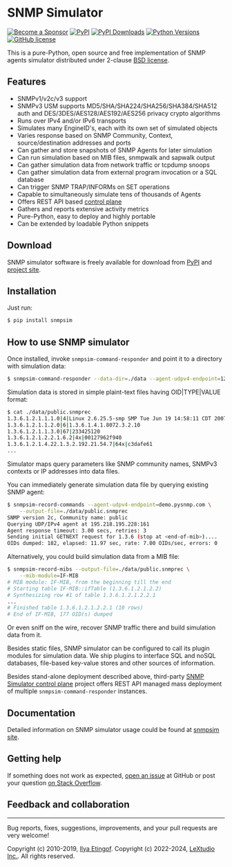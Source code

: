 # SNMP Simulator

[![Become a Sponsor](https://img.shields.io/badge/Become%20a%20Sponsor-lextudio-orange.svg?style=for-readme)](https://github.com/sponsors/lextudio)
[![PyPI](https://img.shields.io/pypi/v/snmpsim.svg)](https://pypi.python.org/pypi/snmpsim)
[![PyPI Downloads](https://img.shields.io/pypi/dd/snmpsim)](https://pypi.python.org/pypi/snmpsim/)
[![Python Versions](https://img.shields.io/pypi/pyversions/snmpsim.svg)](https://pypi.python.org/pypi/snmpsim/)
[![GitHub license](https://img.shields.io/badge/license-BSD-blue.svg)](https://raw.githubusercontent.com/lextudio/snmpsim/master/LICENSE.rst)

This is a pure-Python, open source and free implementation of SNMP agents simulator
distributed under 2-clause [BSD license](https://www.pysnmp.com/snmpsim/license.html).

## Features

* SNMPv1/v2c/v3 support
* SNMPv3 USM supports MD5/SHA/SHA224/SHA256/SHA384/SHA512 auth and
  DES/3DES/AES128/AES192/AES256 privacy crypto algorithms
* Runs over IPv4 and/or IPv6 transports
* Simulates many EngineID's, each with its own set of simulated objects
* Varies response based on SNMP Community, Context, source/destination addresses and ports
* Can gather and store snapshots of SNMP Agents for later simulation
* Can run simulation based on MIB files, snmpwalk and sapwalk output
* Can gather simulation data from network traffic or tcpdump snoops
* Can gather simulation data from external program invocation or a SQL database
* Can trigger SNMP TRAP/INFORMs on SET operations
* Capable to simultaneously simulate tens of thousands of Agents
* Offers REST API based [control plane](https://www.pysnmp.com/snmpsim-control-plane)
* Gathers and reports extensive activity metrics
* Pure-Python, easy to deploy and highly portable
* Can be extended by loadable Python snippets

## Download

SNMP simulator software is freely available for download from
[PyPI](https://pypi.org/project/snmpsim/) and
[project site](https://docs.lextudio.com/snmpsim/quick-start).

## Installation

Just run:

```bash
$ pip install snmpsim
```

## How to use SNMP simulator

Once installed, invoke `snmpsim-command-responder` and point it to a directory
with simulation data:

``` bash
$ snmpsim-command-responder --data-dir=./data --agent-udpv4-endpoint=127.0.0.1:1024
```

Simulation data is stored in simple plaint-text files having OID|TYPE|VALUE
format:

``` bash
$ cat ./data/public.snmprec
1.3.6.1.2.1.1.1.0|4|Linux 2.6.25.5-smp SMP Tue Jun 19 14:58:11 CDT 2007 i686
1.3.6.1.2.1.1.2.0|6|1.3.6.1.4.1.8072.3.2.10
1.3.6.1.2.1.1.3.0|67|233425120
1.3.6.1.2.1.2.2.1.6.2|4x|00127962f940
1.3.6.1.2.1.4.22.1.3.2.192.21.54.7|64x|c3dafe61
...
```

Simulator maps query parameters like SNMP community names, SNMPv3 contexts or
IP addresses into data files.

You can immediately generate simulation data file by querying existing SNMP agent:

``` bash
$ snmpsim-record-commands --agent-udpv4-endpoint=demo.pysnmp.com \
    --output-file=./data/public.snmprec
SNMP version 2c, Community name: public
Querying UDP/IPv4 agent at 195.218.195.228:161
Agent response timeout: 3.00 secs, retries: 3
Sending initial GETNEXT request for 1.3.6 (stop at <end-of-mib>)....
OIDs dumped: 182, elapsed: 11.97 sec, rate: 7.00 OIDs/sec, errors: 0
```

Alternatively, you could build simulation data from a MIB file:

``` bash
$ snmpsim-record-mibs --output-file=./data/public.snmprec \
    --mib-module=IF-MIB
# MIB module: IF-MIB, from the beginning till the end
# Starting table IF-MIB::ifTable (1.3.6.1.2.1.2.2)
# Synthesizing row #1 of table 1.3.6.1.2.1.2.2.1
...
# Finished table 1.3.6.1.2.1.2.2.1 (10 rows)
# End of IF-MIB, 177 OID(s) dumped
```

Or even sniff on the wire, recover SNMP traffic there and build simulation
data from it.

Besides static files, SNMP simulator can be configured to call its plugin modules
for simulation data. We ship plugins to interface SQL and noSQL databases, file-based
key-value stores and other sources of information.

Besides stand-alone deployment described above, third-party
[SNMP Simulator control plane](https://github.com/lextudio/snmpsim-control-plane)
project offers REST API managed mass deployment of multiple `snmpsim-command-responder`
instances.

## Documentation

Detailed information on SNMP simulator usage could be found at
[snmpsim site](https://www.pysnmp.com/snmpsim/).

## Getting help

If something does not work as expected,
[open an issue](https://github.com/lextudio/pysnmp/issues) at GitHub or
post your question [on Stack Overflow](https://stackoverflow.com/questions/ask).

## Feedback and collaboration
--------------------------

Bug reports, fixes, suggestions, improvements, and your pull requests are very
welcome!

Copyright (c) 2010-2019, [Ilya Etingof](mailto:etingof@gmail.com).
Copyright (c) 2022-2024, [LeXtudio Inc.](mailto:support@lextudio.com).
All rights reserved.
